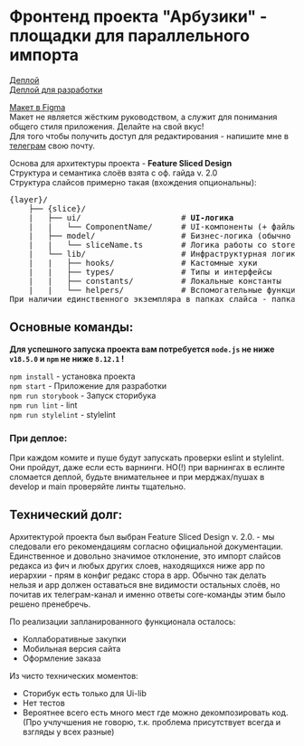 # Фронтенд проекта "Арбузики" - площадки для параллельного импорта

[Деплой](https://watermelons-rmr.netlify.app)  
[Деплой для разработки](https://develop--watermelons-rmr.netlify.app)

[Макет в Figma](https://www.figma.com/file/4VxqFExw7rSdNK6HXFLe64/Watermelons?node-id=443%3A134)  
Макет не является жёстким руководством, а служит для понимания общего стиля приложения. Делайте на свой вкус!  
Для того чтобы получить доступ для редактирования - напишите мне в [телеграм](t.me/klimetzc) свою почту.

Основа для архитектуры проекта - **Feature Sliced Design**  
Структура и семантика слоёв взята с оф. гайда v. 2.0  
Структура слайсов примерно такая (вхождения опциональны):

<pre>
{layer}/
    ├── {slice}/
    |   ├── ui/                     # <b>UI-логика</b>
    |   |   └── ComponentName/      # UI-компоненты (+ файлы *.stories.tsx)
    |   ├── model/                  # Бизнес-логика (обычно работа со стейт-менеджером)
    |   |   └── sliceName.ts        # Логика работы со store  
    |   └── lib/                    # Инфраструктурная логика (utils/helpers/types)
    |   |   ├── hooks/              # Кастомные хуки
    |   |   ├── types/              # Типы и интерфейсы 
    |   |   ├── constants/          # Локальные константы
    |   |   └── helpers/            # Вспомогательные функции
При наличии единственного экземпляра в папках слайса - папка обычно опускается.       
</pre>

## Основные команды:

<strong>Для успешного запуска проекта вам потребуется `node.js` не ниже `v18.5.0` и `npm` не ниже `8.12.1` !</strong>

`npm install` - установка проекта  
`npm start` - Приложение для разработки  
`npm run storybook` - Запуск сторибука  
`npm run lint` - lint  
`npm run stylelint` - stylelint

### При деплое:

При каждом комите и пуше будут запускать проверки eslint и stylelint. Они пройдут, даже если есть варнинги. НО(!) при варнингах в еслинте сломается деплой, будьте внимательнее и при мерджах/пушах в develop и main проверяйте линты тщательно.

## Технический долг:

Архитектурой проекта был выбран Feature Sliced Design v. 2.0. - мы следовали его рекомендациям согласно официальной документации. Единственное и довольно значимое отклонение, это импорт слайсов редакса из фич и любых других слоев, находящихся ниже app по иерархии - прям в конфиг редакс стора в app. Обычно так делать нельзя и app должен оставаться вне видимости остальных слоёв, но почитав их телеграм-канал и именно ответы core-команды этим было решено пренебречь.

По реализации запланированного функционала осталось:

- Коллаборативные закупки
- Мобильная версия сайта
- Оформление заказа

Из чисто технических моментов:

- Сторибук есть только для Ui-lib
- Нет тестов
- Вероятнее всего есть много мест где можно декомпозировать код. (Про учлучшения не говорю, т.к. проблема присутствует всегда и взгляды у всех разные)
